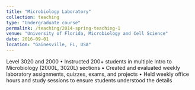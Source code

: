 ```yaml
---
title: "Microbiology Laboratory"
collection: teaching
type: "Undergraduate course"
permalink: /teaching/2014-spring-teaching-1
venue: "University of Florida, Microbiology and Cell Science"
date: 2016-09-01
location: "Gainesville, FL, USA"
---
```

Level 3020 and 2000
• Instructed 200+ students in multiple Intro to Microbiology (2000L, 3020L) sections
• Created and evaluated weekly laboratory assignments, quizzes, exams, and projects
• Held weekly office hours and study sessions to ensure students understood the details
